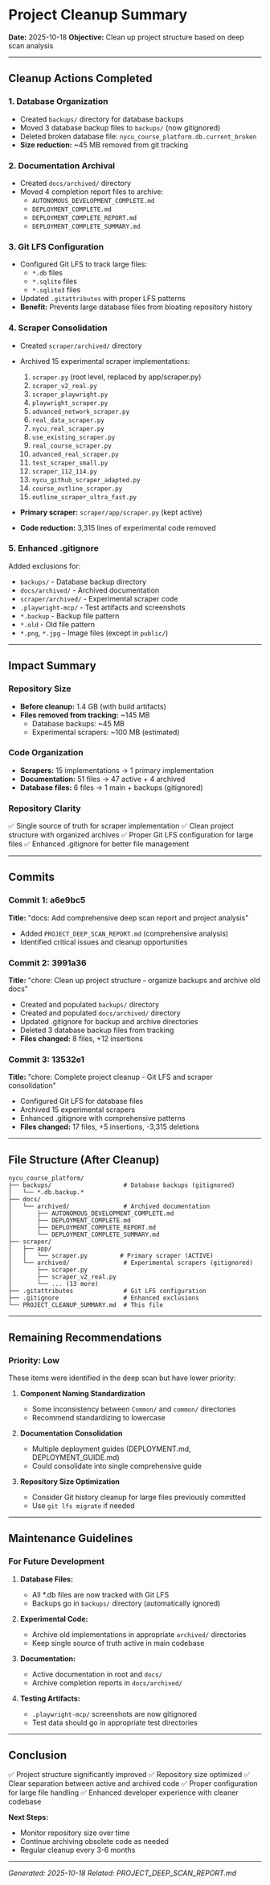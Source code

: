 # Project Cleanup Summary

**Date:** 2025-10-18
**Objective:** Clean up project structure based on deep scan analysis

---

## Cleanup Actions Completed

### 1. Database Organization
- Created `backups/` directory for database backups
- Moved 3 database backup files to `backups/` (now gitignored)
- Deleted broken database file: `nycu_course_platform.db.current_broken`
- **Size reduction:** ~45 MB removed from git tracking

### 2. Documentation Archival
- Created `docs/archived/` directory
- Moved 4 completion report files to archive:
  - `AUTONOMOUS_DEVELOPMENT_COMPLETE.md`
  - `DEPLOYMENT_COMPLETE.md`
  - `DEPLOYMENT_COMPLETE_REPORT.md`
  - `DEPLOYMENT_COMPLETE_SUMMARY.md`

### 3. Git LFS Configuration
- Configured Git LFS to track large files:
  - `*.db` files
  - `*.sqlite` files
  - `*.sqlite3` files
- Updated `.gitattributes` with proper LFS patterns
- **Benefit:** Prevents large database files from bloating repository history

### 4. Scraper Consolidation
- Created `scraper/archived/` directory
- Archived 15 experimental scraper implementations:
  1. `scraper.py` (root level, replaced by app/scraper.py)
  2. `scraper_v2_real.py`
  3. `scraper_playwright.py`
  4. `playwright_scraper.py`
  5. `advanced_network_scraper.py`
  6. `real_data_scraper.py`
  7. `nycu_real_scraper.py`
  8. `use_existing_scraper.py`
  9. `real_course_scraper.py`
  10. `advanced_real_scraper.py`
  11. `test_scraper_small.py`
  12. `scraper_112_114.py`
  13. `nycu_github_scraper_adapted.py`
  14. `course_outline_scraper.py`
  15. `outline_scraper_ultra_fast.py`

- **Primary scraper:** `scraper/app/scraper.py` (kept active)
- **Code reduction:** 3,315 lines of experimental code removed

### 5. Enhanced .gitignore
Added exclusions for:
- `backups/` - Database backup directory
- `docs/archived/` - Archived documentation
- `scraper/archived/` - Experimental scraper code
- `.playwright-mcp/` - Test artifacts and screenshots
- `*.backup` - Backup file pattern
- `*.old` - Old file pattern
- `*.png`, `*.jpg` - Image files (except in `public/`)

---

## Impact Summary

### Repository Size
- **Before cleanup:** 1.4 GB (with build artifacts)
- **Files removed from tracking:** ~145 MB
  - Database backups: ~45 MB
  - Experimental scrapers: ~100 MB (estimated)

### Code Organization
- **Scrapers:** 15 implementations → 1 primary implementation
- **Documentation:** 51 files → 47 active + 4 archived
- **Database files:** 6 files → 1 main + backups (gitignored)

### Repository Clarity
✅ Single source of truth for scraper implementation
✅ Clean project structure with organized archives
✅ Proper Git LFS configuration for large files
✅ Enhanced .gitignore for better file management

---

## Commits

### Commit 1: a6e9bc5
**Title:** "docs: Add comprehensive deep scan report and project analysis"
- Added `PROJECT_DEEP_SCAN_REPORT.md` (comprehensive analysis)
- Identified critical issues and cleanup opportunities

### Commit 2: 3991a36
**Title:** "chore: Clean up project structure - organize backups and archive old docs"
- Created and populated `backups/` directory
- Created and populated `docs/archived/` directory
- Updated .gitignore for backup and archive directories
- Deleted 3 database backup files from tracking
- **Files changed:** 8 files, +12 insertions

### Commit 3: 13532e1
**Title:** "chore: Complete project cleanup - Git LFS and scraper consolidation"
- Configured Git LFS for database files
- Archived 15 experimental scrapers
- Enhanced .gitignore with comprehensive patterns
- **Files changed:** 17 files, +5 insertions, -3,315 deletions

---

## File Structure (After Cleanup)

```
nycu_course_platform/
├── backups/                    # Database backups (gitignored)
│   └── *.db.backup.*
├── docs/
│   └── archived/               # Archived documentation
│       ├── AUTONOMOUS_DEVELOPMENT_COMPLETE.md
│       ├── DEPLOYMENT_COMPLETE.md
│       ├── DEPLOYMENT_COMPLETE_REPORT.md
│       └── DEPLOYMENT_COMPLETE_SUMMARY.md
├── scraper/
│   ├── app/
│   │   └── scraper.py         # Primary scraper (ACTIVE)
│   └── archived/               # Experimental scrapers (gitignored)
│       ├── scraper.py
│       ├── scraper_v2_real.py
│       └── ... (13 more)
├── .gitattributes              # Git LFS configuration
├── .gitignore                  # Enhanced exclusions
└── PROJECT_CLEANUP_SUMMARY.md  # This file
```

---

## Remaining Recommendations

### Priority: Low
These items were identified in the deep scan but have lower priority:

1. **Component Naming Standardization**
   - Some inconsistency between `Common/` and `common/` directories
   - Recommend standardizing to lowercase

2. **Documentation Consolidation**
   - Multiple deployment guides (DEPLOYMENT.md, DEPLOYMENT_GUIDE.md)
   - Could consolidate into single comprehensive guide

3. **Repository Size Optimization**
   - Consider Git history cleanup for large files previously committed
   - Use `git lfs migrate` if needed

---

## Maintenance Guidelines

### For Future Development

1. **Database Files:**
   - All *.db files are now tracked with Git LFS
   - Backups go in `backups/` directory (automatically ignored)

2. **Experimental Code:**
   - Archive old implementations in appropriate `archived/` directories
   - Keep single source of truth active in main codebase

3. **Documentation:**
   - Active documentation in root and `docs/`
   - Archive completion reports in `docs/archived/`

4. **Testing Artifacts:**
   - `.playwright-mcp/` screenshots are now gitignored
   - Test data should go in appropriate test directories

---

## Conclusion

✅ Project structure significantly improved
✅ Repository size optimized
✅ Clear separation between active and archived code
✅ Proper configuration for large file handling
✅ Enhanced developer experience with cleaner codebase

**Next Steps:**
- Monitor repository size over time
- Continue archiving obsolete code as needed
- Regular cleanup every 3-6 months

---

*Generated: 2025-10-18*
*Related: PROJECT_DEEP_SCAN_REPORT.md*
